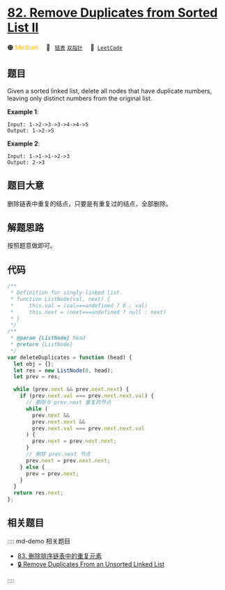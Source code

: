 # [82. Remove Duplicates from Sorted List II](https://leetcode.com/problems/remove-duplicates-from-sorted-list-ii/)

🟠 <font color=#ffb800>Medium</font>&emsp; 🔖&ensp; [`链表`](/leetcode/outline/tag/linked-list.md) [`双指针`](/leetcode/outline/tag/two-pointers.md)&emsp; 🔗&ensp;[`LeetCode`](https://leetcode.com/problems/remove-duplicates-from-sorted-list-ii/)

## 题目

Given a sorted linked list, delete all nodes that have duplicate numbers, leaving only distinct numbers from the original list.

**Example 1**:

```
Input: 1->2->3->3->4->4->5
Output: 1->2->5
```

**Example 2**:

```
Input: 1->1->1->2->3
Output: 2->3
```

## 题目大意

删除链表中重复的结点，只要是有重复过的结点，全部删除。

## 解题思路

按照题意做即可。

## 代码

```javascript
/**
 * Definition for singly-linked list.
 * function ListNode(val, next) {
 *     this.val = (val===undefined ? 0 : val)
 *     this.next = (next===undefined ? null : next)
 * }
 */
/**
 * @param {ListNode} head
 * @return {ListNode}
 */
var deleteDuplicates = function (head) {
  let obj = {};
  let res = new ListNode(0, head);
  let prev = res;

  while (prev.next && prev.next.next) {
    if (prev.next.val === prev.next.next.val) {
      // 删除与 prev.next 重复的节点
      while (
        prev.next &&
        prev.next.next &&
        prev.next.val === prev.next.next.val
      ) {
        prev.next = prev.next.next;
      }
      // 删除 prev.next 节点
      prev.next = prev.next.next;
    } else {
      prev = prev.next;
    }
  }
  return res.next;
};
```

## 相关题目

:::: md-demo 相关题目

- [83. 删除排序链表中的重复元素](./0083.md)
- [🔒 Remove Duplicates From an Unsorted Linked List](https://leetcode.com/problems/remove-duplicates-from-an-unsorted-linked-list)

::::
